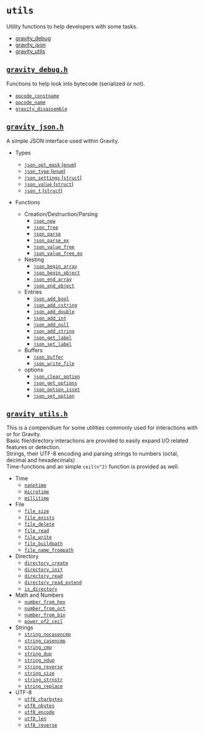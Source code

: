 # `utils`
Utility functions to help developers with some tasks.

- [gravity_debug](/capi/utils/gravity_debug.md)
- [gravity_json](/capi/utils/gravity_json.md)
- [gravity_utils](/capi/utils/gravity_utils.md)

## [`gravity_debug.h`](/capi/utils/gravity_debug.md)
Functions to help look into bytecode (serialized or not).

- [`opcode_constname`](/capi/utils/gravity_debug.md#opcode_constname)
- [`opcode_name`](/capi/utils/gravity_debug.md#opcode_name)
- [`gravity_disassemble`](/capi/utils/gravity_debug.md#gravity_disassemble)

## [`gravity_json.h`](/capi/utils/gravity_json.md)
A simple JSON interface used within Gravity.
- Types
  - [`json_opt_mask` (`enum`)](/capi/utils/gravity_json.md#json_opt_mask)
  - [`json_type` (`enum`)](/capi/utils/gravity_json.md#json_type)
  - [`json_settings` (`struct`)](/capi/utils/gravity_json.md#json_settings)
  - [`json_value` (`struct`)](/capi/utils/gravity_json.md#json_value)
  - [`json_t` (`struct`)](/capi/utils/gravity_json.md#json_t)

- Functions
  - Creation/Destruction/Parsing
    - [`json_new`](/capi/utils/gravity_json.md#json_new)
    - [`json_free`](/capi/utils/gravity_json.md#json_free)
    - [`json_parse`](/capi/utils/gravity_json.md#json_parse)
    - [`json_parse_ex`](/capi/utils/gravity_json.md#json_parse_ex)
    - [`json_value_free`](/capi/utils/gravity_json.md#json_value_free)
    - [`json_value_free_ex`](/capi/utils/gravity_json.md#json_value_free_ex)
  - Nesting
    - [`json_begin_array`](/capi/utils/gravity_json.md#json_begin_array)
    - [`json_begin_object`](/capi/utils/gravity_json.md#json_begin_object)
    - [`json_end_array`](/capi/utils/gravity_json.md#json_end_array)
    - [`json_end_object`](/capi/utils/gravity_json.md#json_end_object)
  - Entries
    - [`json_add_bool`](/capi/utils/gravity_json.md#json_add_bool)
    - [`json_add_cstring`](/capi/utils/gravity_json.md#json_add_cstring)
    - [`json_add_double`](/capi/utils/gravity_json.md#json_add_double)
    - [`json_add_int`](/capi/utils/gravity_json.md#json_add_int)
    - [`json_add_null`](/capi/utils/gravity_json.md#json_add_null)
    - [`json_add_string`](/capi/utils/gravity_json.md#json_add_string)
    - [`json_get_label`](/capi/utils/gravity_json.md#json_get_label)
    - [`json_set_label`](/capi/utils/gravity_json.md#json_set_label)
  - Buffers
    - [`json_buffer`](/capi/utils/gravity_json.md#json_buffer)
    - [`json_write_file`](/capi/utils/gravity_json.md#json_write_file)
  - options
    - [`json_clear_option`](/capi/utils/gravity_json.md#json_clear_option)
    - [`json_get_options`](/capi/utils/gravity_json.md#json_get_options)
    - [`json_option_isset`](/capi/utils/gravity_json.md#json_option_isset)
    - [`json_set_option`](/capi/utils/gravity_json.md#json_set_option)

## [`gravity_utils.h`](/capi/utils/gravity_utils.md)
This is a compendium for some utilities commonly used for interactions with or
for Gravity.  
Basic file/directory interactions are provided to easily expand I/O related
features or detection.  
Strings, their UTF-8 encoding and parsing strings to numbers (octal, decimal
and hexadecimals)  
Time-functions and an simple `ceil(n^2)` function is provided as well.

- Time
  - [`nanotime`](/capi/utils/gravity_utils.md#nanotime)
  - [`microtime`](/capi/utils/gravity_utils.md#microtime)
  - [`millitime`](/capi/utils/gravity_utils.md#millitime)
- File
  - [`file_size`](/capi/utils/gravity_utils.md#file_size)
  - [`file_exists`](/capi/utils/gravity_utils.md#file_exists)
  - [`file_delete`](/capi/utils/gravity_utils.md#file_delete)
  - [`file_read`](/capi/utils/gravity_utils.md#file_read)
  - [`file_write`](/capi/utils/gravity_utils.md#file_write)
  - [`file_buildpath`](/capi/utils/gravity_utils.md#file_buildpath)
  - [`file_name_frompath`](/capi/utils/gravity_utils.md#file_name_frompath)
- Directory
  - [`directory_create`](/capi/utils/gravity_utils.md#directory_create)
  - [`directory_init`](/capi/utils/gravity_utils.md#directory_init)
  - [`directory_read`](/capi/utils/gravity_utils.md#directory_read)
  - [`directory_read_extend`](/capi/utils/gravity_utils.md#directory_read_extend)
  - [`is_directory`](/capi/utils/gravity_utils.md#is_directory)
- Math and Numbers
  - [`number_from_hex`](/capi/utils/gravity_utils.md#number_from_hex)
  - [`number_from_oct`](/capi/utils/gravity_utils.md#number_from_oct)
  - [`number_from_bin`](/capi/utils/gravity_utils.md#number_from_bin)
  - [`power_of2_ceil`](/capi/utils/gravity_utils.md#power_of2_ceil)
- Strings
  - [`string_nocasencmp`](/capi/utils/gravity_utils.md#string_nocasencmp)
  - [`string_casencmp`](/capi/utils/gravity_utils.md#string_casencmp)
  - [`string_cmp`](/capi/utils/gravity_utils.md#string_cmp)
  - [`string_dup`](/capi/utils/gravity_utils.md#string_dup)
  - [`string_ndup`](/capi/utils/gravity_utils.md#string_ndup)
  - [`string_reverse`](/capi/utils/gravity_utils.md#string_reverse)
  - [`string_size`](/capi/utils/gravity_utils.md#string_size)
  - [`string_strnstr`](/capi/utils/gravity_utils.md#string_strnstr)
  - [`string_replace`](/capi/utils/gravity_utils.md#string_replace)
- UTF-8
  - [`utf8_charbytes`](/capi/utils/gravity_utils.md#utf8_charbytes)
  - [`utf8_nbytes`](/capi/utils/gravity_utils.md#utf8_nbytes)
  - [`utf8_encode`](/capi/utils/gravity_utils.md#utf8_encode)
  - [`utf8_len`](/capi/utils/gravity_utils.md#utf8_len)
  - [`utf8_reverse`](/capi/utils/gravity_utils.md#utf8_reverse)
